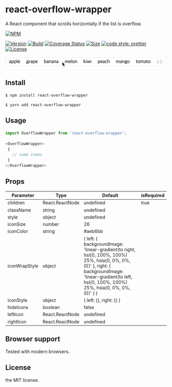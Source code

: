 # react-overflow-wrapper
A React component that scrolls horizontally if the list is overflow.

[![NPM](https://nodei.co/npm/react-overflow-wrapper.png?compact=true)](https://nodei.co/npm/react-overflow-wrapper/)

[![Version](https://img.shields.io/npm/v/react-overflow-wrapper.svg)](https://www.npmjs.com/package/react-overflow-wrapper)
[![Build](https://travis-ci.org/lannex/react-overflow-wrapper.svg?branch=master)](https://www.npmjs.com/package/react-overflow-wrapper)
[![Coverage Status](https://coveralls.io/repos/github/lannex/react-overflow-wrapper/badge.svg?branch=master)](https://coveralls.io/github/lannex/react-overflow-wrapper?branch=master)
[![Size](https://img.shields.io/bundlephobia/min/react-overflow-wrapper.svg)](https://www.npmjs.com/package/react-overflow-wrapper)
[![code style: prettier](https://img.shields.io/badge/code_style-prettier-ff69b4.svg)](https://github.com/prettier/prettier)
[![License](https://img.shields.io/github/license/lannex/react-overflow-wrapper.svg)](https://www.npmjs.com/package/react-overflow-wrapper)

![Gif](./examples/static/example.gif)

## Install
```
$ npm install react-overflow-wrapper
```
```
$ yarn add react-overflow-wrapper
```

## Usage
```js
import OverflowWrapper from 'react-overflow-wrapper';

<OverflowWrapper>
 {
   // some items
 }
</OverflowWrapper>

```

## Props
| Parameter | Type | Default | isRequired |
|-----------|------|---------|------------|
| children | React.ReactNode | undefined | true |
| className | string | undefined |
| style | object | undefined |
| iconSize | number | 26 |
| iconColor | string | #aeb6bb |
| iconWrapStyle | object | { left: { backgroundImage: 'linear-gradient(to right, hsl(0, 100%, 100%) 25%, hsla(0, 0%, 0%, 0))' }, right: { backgroundImage: 'linear-gradient(to left, hsl(0, 100%, 100%) 25%, hsla(0, 0%, 0%, 0))' } }
| iconStyle | object | { left: {}, right: {} } |
| hideIcons | boolean | false |
| leftIcon | React.ReactNode | undefined |
| rightIcon | React.ReactNode | undefined |

## Browser support
Tested with modern browsers.

## License
the MIT license.
